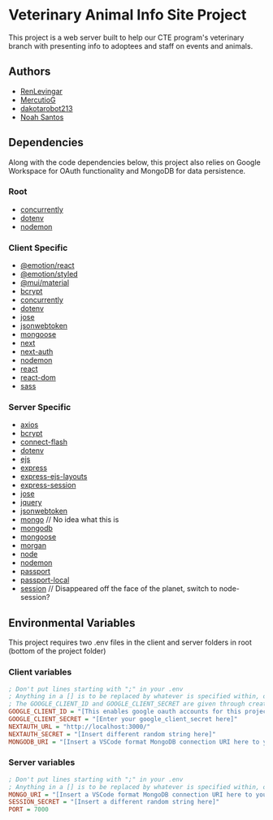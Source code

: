# Veterinary Animal Info Site Project

This project is a web server built to help our CTE program's veterinary branch with presenting info to adoptees and staff on events and animals.

## Authors

-   [RenLevingar](https://github.com/RenLevingar)
-   [MercutioG](https://github.com/MercutioG)
-   [dakotarobot213](https://github.com/dakotarobot213)
-   [Noah Santos](https://github.com/NoahSantos/capstone/commits?author=NoahSantos)

## Dependencies

Along with the code dependencies below, this project also relies on Google Workspace for OAuth functionality and MongoDB for data persistence.

### Root

-   [concurrently](https://github.com/open-cli-tools/concurrently#readme)
-   [dotenv](https://github.com/motdotla/dotenv)
-   [nodemon](https://nodemon.io/)

### Client Specific

-   [@emotion/react](https://github.com/emotion-js/emotion/tree/main#readme)
-   [@emotion/styled](https://github.com/emotion-js/emotion/tree/main#readme)
-   [@mui/material](https://mui.com/material-ui/)
-   [bcrypt](https://github.com/kelektiv/node.bcrypt.js#readme)
-   [concurrently](https://github.com/open-cli-tools/concurrently#readme)
-   [dotenv](https://github.com/motdotla/dotenv#readme)
-   [jose](https://github.com/panva/jose)
-   [jsonwebtoken](https://github.com/auth0/node-jsonwebtoken#readme)
-   [mongoose](https://mongoosejs.com/)
-   [next](https://nextjs.org/)
-   [next-auth](https://next-auth.js.org/)
-   [nodemon](https://nodemon.io/)
-   [react](https://react.dev/)
-   [react-dom](https://react.dev/)
-   [sass](https://github.com/sass/dart-sass)

### Server Specific

-   [axios](https://axios-http.com/)
-   [bcrypt](https://github.com/kelektiv/node.bcrypt.js#readme)
-   [connect-flash](https://github.com/jaredhanson/connect-flash#readme)
-   [dotenv](https://github.com/motdotla/dotenv#readme)
-   [ejs](https://github.com/mde/ejs)
-   [express](https://expressjs.com/)
-   [express-ejs-layouts](https://github.com/Soarez/express-ejs-layouts#readme)
-   [express-session](https://github.com/expressjs/session#readme)
-   [jose](https://github.com/panva/jose)
-   [jquery](https://jquery.com/)
-   [jsonwebtoken](https://github.com/auth0/node-jsonwebtoken#readme)
-   [mongo](https://www.npmjs.com/package/mongo) // No idea what this is
-   [mongodb](https://www.npmjs.com/package/mongodb)
-   [mongoose](https://mongoosejs.com/)
-   [morgan](https://github.com/expressjs/morgan#readme)
-   [node](https://github.com/aredridel/node-bin-gen#readme)
-   [nodemon](https://nodemon.io/)
-   [passport](https://www.passportjs.org/)
-   [passport-local](https://github.com/jaredhanson/passport-local#readme)
-   [session](https://www.npmjs.com/package/session) // Disappeared off the face of the planet, switch to node-session?

## Environmental Variables

This project requires two .env files in the client and server folders in root (bottom of the project folder)

### Client variables

```ini
; Don't put lines starting with ";" in your .env
; Anything in a [] is to be replaced by whatever is specified within, otherise copy the example variable lines
; The GOOGLE_CLIENT_ID and GOOGLE_CLIENT_SECRET are given through creating a workspace in Google Workspace
GOOGLE_CLIENT_ID = "[This enables google oauth accounts for this project]"
GOOGLE_CLIENT_SECRET = "[Enter your google_client_secret here]"
NEXTAUTH_URL = "http://localhost:3000/"
NEXTAUTH_SECRET = "[Insert different random string here]"
MONGODB_URI = "[Insert a VSCode format MongoDB connection URI here to your Mongo collection]"
```

### Server variables

```ini
; Don't put lines starting with ";" in your .env
; Anything in a [] is to be replaced by whatever is specified within, otherise copy the example variable lines
MONGO_URI = "[Insert a VSCode format MongoDB connection URI here to your Mongo collection, this should be the same one within your client]"
SESSION_SECRET = "[Insert a different random string here]"
PORT = 7000
```
